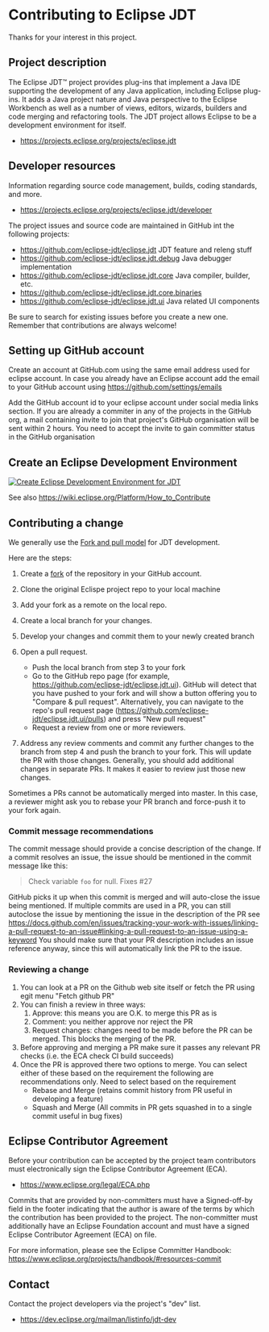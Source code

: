 # Contributing to Eclipse JDT

Thanks for your interest in this project.

## Project description

The Eclipse JDT™ project provides plug-ins that implement a Java IDE supporting 
the development of any Java application, including Eclipse plug-ins. It adds a Java 
project nature and Java perspective to the Eclipse Workbench as well as a number of views, 
editors, wizards, builders and code merging and refactoring tools. The JDT project allows 
Eclipse to be a development environment for itself.

* https://projects.eclipse.org/projects/eclipse.jdt

## Developer resources

Information regarding source code management, builds, coding standards, and
more.

* https://projects.eclipse.org/projects/eclipse.jdt/developer

The project issues and source code are maintained in GitHub int the following projects: 
* https://github.com/eclipse-jdt/eclipse.jdt JDT feature and releng stuff
* https://github.com/eclipse-jdt/eclipse.jdt.debug Java debugger implementation
* https://github.com/eclipse-jdt/eclipse.jdt.core Java compiler, builder, etc.
* https://github.com/eclipse-jdt/eclipse.jdt.core.binaries
* https://github.com/eclipse-jdt/eclipse.jdt.ui Java related UI components 

Be sure to search for existing issues before you create a new one. Remember that
contributions are always welcome!

## Setting up GitHub account

Create an account at GitHub.com using the same email address used for eclipse account. 
In case you already have an Eclipse account add the email to your GitHub account using https://github.com/settings/emails

Add the GitHub account id to your eclipse account under social media links section. 
If you are already a commiter in any of the projects in the GitHub org, a mail containing invite to join 
that project's GitHub organisation will be sent within 2 hours. You need to accept the invite 
to gain committer status in the GitHub organisation

## Create an Eclipse Development Environment

[![Create Eclipse Development Environment for JDT](https://download.eclipse.org/oomph/www/setups/svg/JDT.svg)](https://www.eclipse.org/setups/installer/?url=https://raw.githubusercontent.com/eclipse-jdt/eclipse.jdt/master/org.eclipse.jdt.releng/JDTConfiguration.setup&show=true "Click to open Eclipse-Installer Auto Launch or drag onto your running installer's title area")

See also https://wiki.eclipse.org/Platform/How_to_Contribute
## Contributing a change

We generally use the [Fork and pull model](https://docs.github.com/en/pull-requests/collaborating-with-pull-requests/getting-started/about-collaborative-development-models#fork-and-pull-model) for JDT development. 

Here are the steps:

1. Create a [fork](https://docs.github.com/en/get-started/quickstart/fork-a-repo#forking-a-repository) of the repository in your GitHub account. 
2. Clone the original Eclispe project repo to your local machine
5. Add your fork as a remote on the local repo. 
4. Create a local branch for your changes.
5. Develop your changes and commit them to your newly created branch
6. Open a pull request.  

    * Push the local branch from step 3 to your fork  
    * Go to the GitHub repo page (for example, https://github.com/eclipse-jdt/eclipse.jdt.ui). GitHub will detect that
you have pushed to your fork and will show a button offering you to "Compare & pull request". Alternatively, you 
can navigate to the repo's pull request page (https://github.com/eclipse-jdt/eclipse.jdt.ui/pulls) and 
press "New pull request"  
    * Request a review from one or more reviewers.

7. Address any review comments and commit any further changes to the branch from step 4 and 
push the branch to your fork. This will update the PR with those changes. Generally, you should add 
additional changes in separate PRs. It makes it easier to review just those new changes.

Sometimes a PRs cannot be automatically merged into master. In this case, a reviewer might ask you to rebase your 
PR branch and force-push it to your fork again.

### Commit message recommendations

The commit message should provide a concise description of the change. If a commit resolves an issue, 
the issue should be mentioned in the commit message like this:

> Check variable `foo` for null. Fixes \#27
  
GitHub picks it up when this commit is merged and will auto-close the issue being mentioned. If multiple commits are used in a PR, you can still autoclose the issue by mentioning the issue in the description of the PR see https://docs.github.com/en/issues/tracking-your-work-with-issues/linking-a-pull-request-to-an-issue#linking-a-pull-request-to-an-issue-using-a-keyword
You should make sure that your PR description includes an issue reference anyway, since this will automatically link the
PR to the issue.

### Reviewing a change

1. You can look at a PR on the Github web site itself or fetch the PR using egit menu "Fetch github PR"
2. You can finish a review in three ways: 
    1. Approve: this means you are O.K. to merge this PR as is
    2. Comment: you neither approve nor reject the PR
    3. Request changes: changes need to be made before the PR can be merged. This blocks the merging of the PR.
2. Before approving and merging a PR make sure it passes any relevant PR checks (i.e. the ECA check CI build succeeds)
3. Once the PR is approved there two options to merge. You can select either of these based on the requirement the following are recommendations only. Need to select based on the requirement
    * Rebase and Merge (retains commit history from PR useful in developing a feature)
    * Squash and Merge (All commits in PR gets squashed in to a single commit useful in bug fixes)
## Eclipse Contributor Agreement

Before your contribution can be accepted by the project team contributors must
electronically sign the Eclipse Contributor Agreement (ECA).

* https://www.eclipse.org/legal/ECA.php

Commits that are provided by non-committers must have a Signed-off-by field in
the footer indicating that the author is aware of the terms by which the
contribution has been provided to the project. The non-committer must
additionally have an Eclipse Foundation account and must have a signed Eclipse
Contributor Agreement (ECA) on file.

For more information, please see the Eclipse Committer Handbook:
https://www.eclipse.org/projects/handbook/#resources-commit

## Contact

Contact the project developers via the project's "dev" list.

* https://dev.eclipse.org/mailman/listinfo/jdt-dev

